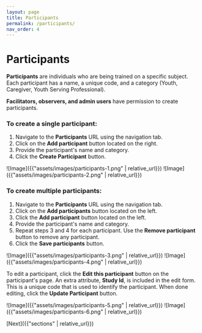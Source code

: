 ```yaml
---
layout: page
title: Participants
permalink: /participants/
nav_order: 4
---
```


# **Participants**

**Participants** are individuals who are being trained on a specific subject. Each participant has a name, a unique code, and a category (Youth, Caregiver, Youth Serving Professional).

**Facilitators, observers, and admin users** have permission to create participants.

### **To create a single participant:**

1. Navigate to the **Participants** URL using the navigation tab.
2. Click on the **Add participant** button located on the right.
3. Provide the participant's name and category.
4. Click the **Create Participant** button.

![Image]({{"assets/images/participants-1.png" | relative_url}})
![Image]({{"assets/images/participants-2.png" | relative_url}})

### **To create multiple participants:**

1. Navigate to the **Participants** URL using the navigation tab.
2. Click on the **Add participants** button located on the left.
3. Click the **Add participant** button located on the left.
4. Provide the participant's name and category.
5. Repeat steps 3 and 4 for each participant. Use the **Remove participant** button to remove any participant.
6. Click the **Save participants** button.

![Image]({{"assets/images/participants-3.png" | relative_url}})
![Image]({{"assets/images/participants-4.png" | relative_url}})

To edit a participant, click the **Edit this participant** button on the participant's page. An extra attribute, **Study Id**, is included in the edit form. This is a unique code that is used to identify the participant. When done editing, click the **Update Participant** button.

![Image]({{"assets/images/participants-5.png" | relative_url}})
![Image]({{"assets/images/participants-6.png" | relative_url}})

[Next]({{"sections" | relative_url}})
